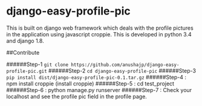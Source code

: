 # django-easy-profile-pic
This is built on django web framework which deals with the profile pictures in the application using javascript croppie. This is developed in python 3.4 and django 1.8.

##Contribute

######Step-1
```git clone https://github.com/anushajp/django-easy-profile-pic.git```
######Step-2 
```cd django-easy-profile-pic```
######Step-3
```pip install dist/django-easy-profile-pic-0.1.tar.gz```
######Step-4 : npm install croppie (install croppie)
######Step-5 : cd test_project
######Step-6 : python manage.py runserver
######Step-7 : Check your localhost and see the profile pic field in the profile page.
